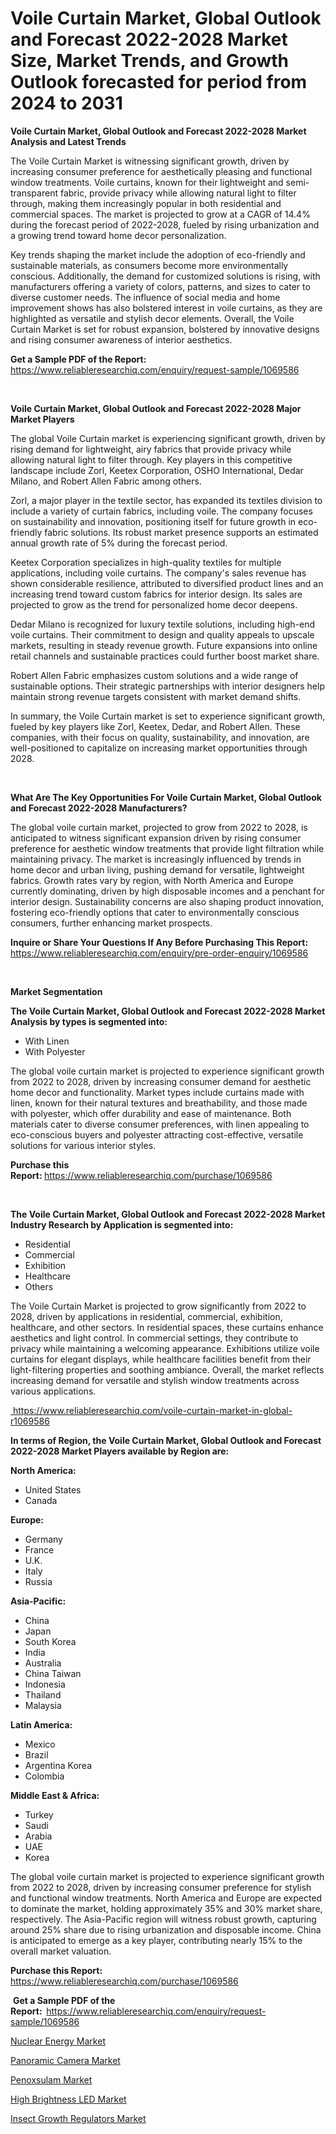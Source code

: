 <p><h1>Voile Curtain Market, Global Outlook and Forecast 2022-2028 Market Size, Market Trends, and Growth Outlook forecasted for period from 2024 to 2031</h1></p><p><strong>Voile Curtain Market, Global Outlook and Forecast 2022-2028 Market Analysis and Latest Trends</strong></p>
<p><p>The Voile Curtain Market is witnessing significant growth, driven by increasing consumer preference for aesthetically pleasing and functional window treatments. Voile curtains, known for their lightweight and semi-transparent fabric, provide privacy while allowing natural light to filter through, making them increasingly popular in both residential and commercial spaces. The market is projected to grow at a CAGR of 14.4% during the forecast period of 2022-2028, fueled by rising urbanization and a growing trend toward home decor personalization.</p><p>Key trends shaping the market include the adoption of eco-friendly and sustainable materials, as consumers become more environmentally conscious. Additionally, the demand for customized solutions is rising, with manufacturers offering a variety of colors, patterns, and sizes to cater to diverse customer needs. The influence of social media and home improvement shows has also bolstered interest in voile curtains, as they are highlighted as versatile and stylish decor elements. Overall, the Voile Curtain Market is set for robust expansion, bolstered by innovative designs and rising consumer awareness of interior aesthetics.</p></p>
<p><strong>Get a Sample PDF of the Report:&nbsp;</strong> <a href="https://www.reliableresearchiq.com/enquiry/request-sample/1069586?utm_campaign=1170&utm_medium=2&utm_source=Github&utm_content=ia&utm_term=25122024&utm_id=voile-curtain-market-global-outlook-and-forecast-2022-2028">https://www.reliableresearchiq.com/enquiry/request-sample/1069586</a></p>
<p>&nbsp;</p>
<p><strong>Voile Curtain Market, Global Outlook and Forecast 2022-2028 Major Market Players</strong></p>
<p><p>The global Voile Curtain market is experiencing significant growth, driven by rising demand for lightweight, airy fabrics that provide privacy while allowing natural light to filter through. Key players in this competitive landscape include Zorl, Keetex Corporation, OSHO International, Dedar Milano, and Robert Allen Fabric among others.</p><p>Zorl, a major player in the textile sector, has expanded its textiles division to include a variety of curtain fabrics, including voile. The company focuses on sustainability and innovation, positioning itself for future growth in eco-friendly fabric solutions. Its robust market presence supports an estimated annual growth rate of 5% during the forecast period.</p><p>Keetex Corporation specializes in high-quality textiles for multiple applications, including voile curtains. The company's sales revenue has shown considerable resilience, attributed to diversified product lines and an increasing trend toward custom fabrics for interior design. Its sales are projected to grow as the trend for personalized home decor deepens.</p><p>Dedar Milano is recognized for luxury textile solutions, including high-end voile curtains. Their commitment to design and quality appeals to upscale markets, resulting in steady revenue growth. Future expansions into online retail channels and sustainable practices could further boost market share.</p><p>Robert Allen Fabric emphasizes custom solutions and a wide range of sustainable options. Their strategic partnerships with interior designers help maintain strong revenue targets consistent with market demand shifts.</p><p>In summary, the Voile Curtain market is set to experience significant growth, fueled by key players like Zorl, Keetex, Dedar, and Robert Allen. These companies, with their focus on quality, sustainability, and innovation, are well-positioned to capitalize on increasing market opportunities through 2028.</p></p>
<p>&nbsp;</p>
<p><strong>What Are The Key Opportunities For Voile Curtain Market, Global Outlook and Forecast 2022-2028 Manufacturers?</strong></p>
<p><p>The global voile curtain market, projected to grow from 2022 to 2028, is anticipated to witness significant expansion driven by rising consumer preference for aesthetic window treatments that provide light filtration while maintaining privacy. The market is increasingly influenced by trends in home decor and urban living, pushing demand for versatile, lightweight fabrics. Growth rates vary by region, with North America and Europe currently dominating, driven by high disposable incomes and a penchant for interior design. Sustainability concerns are also shaping product innovation, fostering eco-friendly options that cater to environmentally conscious consumers, further enhancing market prospects.</p></p>
<p><strong>Inquire or Share Your Questions If Any Before Purchasing This Report:</strong> <a href="https://www.reliableresearchiq.com/enquiry/pre-order-enquiry/1069586?utm_campaign=1170&utm_medium=2&utm_source=Github&utm_content=ia&utm_term=25122024&utm_id=voile-curtain-market-global-outlook-and-forecast-2022-2028">https://www.reliableresearchiq.com/enquiry/pre-order-enquiry/1069586</a></p>
<p>&nbsp;</p>
<p><strong>Market Segmentation</strong></p>
<p><strong>The Voile Curtain Market, Global Outlook and Forecast 2022-2028 Market Analysis by types is segmented into:</strong></p>
<p><ul><li>With Linen</li><li>With Polyester</li></ul></p>
<p><p>The global voile curtain market is projected to experience significant growth from 2022 to 2028, driven by increasing consumer demand for aesthetic home decor and functionality. Market types include curtains made with linen, known for their natural textures and breathability, and those made with polyester, which offer durability and ease of maintenance. Both materials cater to diverse consumer preferences, with linen appealing to eco-conscious buyers and polyester attracting cost-effective, versatile solutions for various interior styles.</p></p>
<p><strong>Purchase this Report:&nbsp;</strong><a href="https://www.reliableresearchiq.com/purchase/1069586?utm_campaign=1170&utm_medium=2&utm_source=Github&utm_content=ia&utm_term=25122024&utm_id=voile-curtain-market-global-outlook-and-forecast-2022-2028">https://www.reliableresearchiq.com/purchase/1069586</a></p>
<p>&nbsp;</p>
<p><strong>The Voile Curtain Market, Global Outlook and Forecast 2022-2028 Market Industry Research by Application is segmented into:</strong></p>
<p><ul><li>Residential</li><li>Commercial</li><li>Exhibition</li><li>Healthcare</li><li>Others</li></ul></p>
<p><p>The Voile Curtain Market is projected to grow significantly from 2022 to 2028, driven by applications in residential, commercial, exhibition, healthcare, and other sectors. In residential spaces, these curtains enhance aesthetics and light control. In commercial settings, they contribute to privacy while maintaining a welcoming appearance. Exhibitions utilize voile curtains for elegant displays, while healthcare facilities benefit from their light-filtering properties and soothing ambiance. Overall, the market reflects increasing demand for versatile and stylish window treatments across various applications.</p></p>
<p><a href="https://www.reliableresearchiq.com/voile-curtain-market-in-global-r1069586?utm_campaign=1170&utm_medium=2&utm_source=Github&utm_content=ia&utm_term=25122024&utm_id=voile-curtain-market-global-outlook-and-forecast-2022-2028">&nbsp;https://www.reliableresearchiq.com/voile-curtain-market-in-global-r1069586</a></p>
<p><strong>In terms of Region, the Voile Curtain Market, Global Outlook and Forecast 2022-2028 Market Players available by Region are:</strong></p>
<p>
    <p> <strong> North America: </strong>
        <ul>
            <li>United States</li>
            <li>Canada</li>
        </ul>
        </p> 
    <p> <strong> Europe: </strong>
        <ul>
            <li>Germany</li>
            <li>France</li>
            <li>U.K.</li>
            <li>Italy</li>
            <li>Russia</li>
        </ul>
        </p> 
    <p> <strong> Asia-Pacific: </strong>
        <ul>
            <li>China</li>
            <li>Japan</li>
            <li>South Korea</li>
            <li>India</li>
            <li>Australia</li>
            <li>China Taiwan</li>
            <li>Indonesia</li>
            <li>Thailand</li>
            <li>Malaysia</li>
        </ul>
        </p> 
    <p> <strong> Latin America: </strong>
        <ul>
            <li>Mexico</li>
            <li>Brazil</li>
            <li>Argentina Korea</li>
            <li>Colombia</li>
        </ul>
        </p> 
    <p> <strong> Middle East & Africa: </strong>
        <ul>
            <li>Turkey</li>
            <li>Saudi</li>
            <li>Arabia</li>
            <li>UAE</li>
            <li>Korea</li>
        </ul>
    </p>
    </p>
<p><p>The global voile curtain market is projected to experience significant growth from 2022 to 2028, driven by increasing consumer preference for stylish and functional window treatments. North America and Europe are expected to dominate the market, holding approximately 35% and 30% market share, respectively. The Asia-Pacific region will witness robust growth, capturing around 25% share due to rising urbanization and disposable income. China is anticipated to emerge as a key player, contributing nearly 15% to the overall market valuation.</p></p>
<p><strong>Purchase this Report: </strong><a href="https://www.reliableresearchiq.com/purchase/1069586?utm_campaign=1170&utm_medium=2&utm_source=Github&utm_content=ia&utm_term=25122024&utm_id=voile-curtain-market-global-outlook-and-forecast-2022-2028">https://www.reliableresearchiq.com/purchase/1069586</a></p>
<p>&nbsp;<strong>Get a Sample PDF of the Report:&nbsp;&nbsp;</strong><a href="https://www.reliableresearchiq.com/enquiry/request-sample/1069586?utm_campaign=1170&utm_medium=2&utm_source=Github&utm_content=ia&utm_term=25122024&utm_id=voile-curtain-market-global-outlook-and-forecast-2022-2028">https://www.reliableresearchiq.com/enquiry/request-sample/1069586</a></p>
<p><strong></strong></p>
<p><p><a href="https://www.linkedin.com/pulse/market-growth-revenue-projections-nuclear-energy-industry-kktde?utm_campaign=1170&utm_medium=2&utm_source=Github&utm_content=ia&utm_term=25122024&utm_id=voile-curtain-market-global-outlook-and-forecast-2022-2028">Nuclear Energy Market</a></p><p><a href="https://www.linkedin.com/pulse/fore-clarion-insight-j6xzf?utm_campaign=1170&utm_medium=2&utm_source=Github&utm_content=ia&utm_term=25122024&utm_id=voile-curtain-market-global-outlook-and-forecast-2022-2028">Panoramic Camera Market</a></p><p><a href="https://www.linkedin.com/pulse/114-cagr-forecast-forthe-penoxsulam-marketfrom-2024-2031-tounveil-mngqc?utm_campaign=1170&utm_medium=2&utm_source=Github&utm_content=ia&utm_term=25122024&utm_id=voile-curtain-market-global-outlook-and-forecast-2022-2028">Penoxsulam Market</a></p><p><a href="https://www.linkedin.com/pulse/detailed-high-brightness-led-market-report-analysis-from-jw9gf?utm_campaign=1170&utm_medium=2&utm_source=Github&utm_content=ia&utm_term=25122024&utm_id=voile-curtain-market-global-outlook-and-forecast-2022-2028">High Brightness LED Market</a></p><p><a href="https://www.linkedin.com/pulse/c-glance-reports-anmec?utm_campaign=1170&utm_medium=2&utm_source=Github&utm_content=ia&utm_term=25122024&utm_id=voile-curtain-market-global-outlook-and-forecast-2022-2028">Insect Growth Regulators Market</a></p></p>